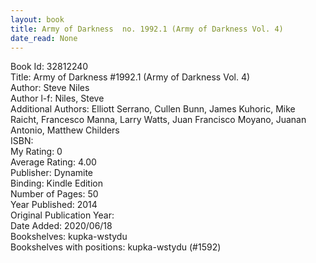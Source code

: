 ```yaml
---
layout: book
title: Army of Darkness  no. 1992.1 (Army of Darkness Vol. 4)
date_read: None
---
```


Book Id: 32812240<br />
Title: Army of Darkness #1992.1 (Army of Darkness Vol. 4)<br />
Author: Steve Niles<br />
Author l-f: Niles, Steve<br />
Additional Authors: Elliott Serrano, Cullen Bunn, James Kuhoric, Mike Raicht, Francesco Manna, Larry Watts, Juan Francisco Moyano, Juanan Antonio, Matthew Childers<br />
ISBN: <br />
My Rating: 0<br />
Average Rating: 4.00<br />
Publisher: Dynamite<br />
Binding: Kindle Edition<br />
Number of Pages: 50<br />
Year Published: 2014<br />
Original Publication Year: <br />
Date Added: 2020/06/18<br />
Bookshelves: kupka-wstydu<br />
Bookshelves with positions: kupka-wstydu (#1592)<br />

